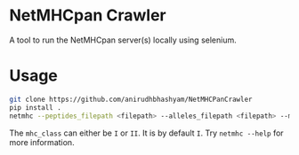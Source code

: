 # NetMHCpan Crawler

A tool to run the NetMHCpan server(s) locally using selenium.


# Usage

```sh
git clone https://github.com/anirudhbhashyam/NetMHCPanCrawler
pip install .
netmhc --peptides_filepath <filepath> --alleles_filepath <filepath> --mhc_class <class>
```
The `mhc_class` can either be `I` or `II`. It is by default `I`. Try `netmhc --help` for more information.
